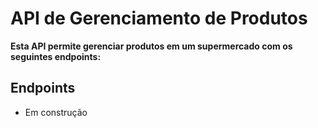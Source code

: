 # API de Gerenciamento de Produtos

**Esta API permite gerenciar produtos em um supermercado com os seguintes endpoints:**

## Endpoints

- Em construção
